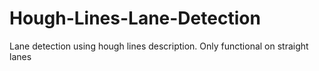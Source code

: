 # Hough-Lines-Lane-Detection
Lane detection using hough lines description. Only functional on straight lanes
